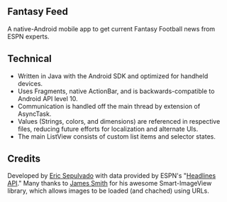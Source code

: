 Fantasy Feed
------------
A native-Android mobile app to get current Fantasy Football news from ESPN experts.

Technical
---------
- Written in Java with the Android SDK and optimized for handheld devices.
- Uses Fragments, native ActionBar, and is backwards-compatible to Android API level 10.
- Communication is handled off the main thread by extension of AsyncTask.
- Values (Strings, colors, and dimensions) are referenced in respective files, reducing future efforts for localization and alternate UIs.
- The main ListView consists of custom list items and selector states.

Credits
-------
Developed by [Eric Sepulvado][1] with data provided by ESPN's "[Headlines API][2]."
Many thanks to [James Smith][3] for his awesome Smart-ImageView library, which allows images to be loaded (and chached) using URLs.

[1]: https://twitter.com/es0329 "@es0329"
[2]: http://developer.espn.com/ "ESPN API"
[3]: https://twitter.com/loopj "James Smith"